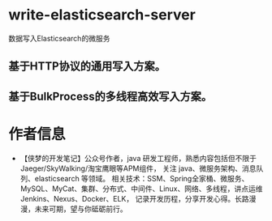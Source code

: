 # write-elasticsearch-server
数据写入Elasticsearch的微服务

## 基于HTTP协议的通用写入方案。
## 基于BulkProcess的多线程高效写入方案。

# 作者信息

- 【侠梦的开发笔记】公众号作者，java 研发工程师，熟悉内容包括但不限于Jaeger/SkyWalking/淘宝鹰眼等APM组件， 关注 java、微服务架构、消息队列、elasticsearch 等领域。 相关技术：SSM、Spring全家桶、微服务、MySQL、MyCat、集群、分布式、中间件、Linux、网络、多线程，讲点运维Jenkins、Nexus、Docker、ELK， 记录开发历程，分享开发心得。长路漫漫，未来可期，望与你砥砺前行。
